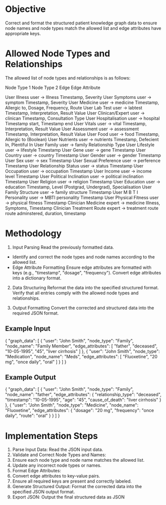 # Objective
Correct and format the structured patient knowledge graph data to ensure node names and node types match the allowed list and edge attributes have appropriate keys.

# Allowed Node Types and Relationships
The allowed list of node types and relationships is as follows:

Node Type 1 Node Type 2 Edge Edge Attribute

User Illness user → Illness Timestamp, Severity
User Symptoms user → symptom Timestamp, Severity
User Medicine user → medicine Timestamp, Allergic to, Dosage, Frequency, Route
User Lab Test user → labtest Timestamp, Interpretation, Result Value
User Clinican/Expert user → clinican Timestamp, Consultation Type
User Hospitalisation user → hospital Timestamp start, Timestamp end
User Vitals user → vital Timestamp, Interpretation, Result Value
User Assessment user → assessment Timestamp, Interpretation, Result Value
User Food user → food Timestamp, Allergic to (Boolean)
User Nutrients user → nutrients Timestamp, Defecient In, Plentiful In
User Family user → family Relationship Type
User Lifestyle user → lifestyle Timestamp
User Gene user → gene Timestamp
User Country user → country Timestamp
User Gender user → gender Timestamp
User Sex user → sex Timestamp
User Sexual Preference user → perference Timestamp
User Relationship Status user → status Timestamp
User Occupation user → occupation Timestamp
User Income user → income level Timestamp
User Political Inclination user → political inclination Timestamp
User Religion user → religion Timestamp
User Education user → education Timestamp, Level (Postgrad, Undergrad), Specialisation
User Family Structure user → family structure Timestamp
User M B T I Personality user → MBTI personality Timestamp
User Physical Fitness user → physical fitness Timestamp
Clinician Medicine expert → medicine Illness, Symptoms, Timestamp
Clinician Treatment Route expert → treatment route route adminstered, duration, timestamp

# Methodology
1. Input Parsing
  Read the previously formatted data.
  - Identify and correct the node types and node names according to the allowed list.
  - Edge Attribute Formatting
  Ensure edge attributes are formatted with keys (e.g., "timestamp", "dosage", "frequency").
  Convert edge attributes into a dictionary format.

2. Data Structuring
  Reformat the data into the specified structured format.
  Verify that all entries comply with the allowed node types and relationships.

3. Output Formatting
  Convert the corrected and structured data into the required JSON format.

## Example Input

{
  "graph_data": [
    {
      "user": "John Smith",
      "node_type": "Family",
      "node_name": "Family Member",
      "edge_attributes": [
        "father",
        "deceased",
        "10-05-1995",
        "45",
        "liver cirrhosis"
      ]
    },
    {
      "user": "John Smith",
      "node_type": "Medication",
      "node_name": "Meds",
      "edge_attributes": [
        "Fluoxetine",
        "20 mg",
        "once daily",
        "oral"
      ]
    }
  ]
}

## Example Output

{
  "graph_data": [
    {
      "user": "John Smith",
      "node_type": "Family",
      "node_name": "father",
      "edge_attributes": {
        "relationship_type": "deceased",
        "timestamp": "10-05-1995",
        "age": "45",
        "cause_of_death": "liver cirrhosis"
      }
    },
    {
      "user": "John Smith",
      "node_type": "Medicine",
      "node_name": "Fluoxetine",
      "edge_attributes": {
        "dosage": "20 mg",
        "frequency": "once daily",
        "route": "oral"
      }
    }
  ]
}

# Implementation Steps
1. Parse Input Data: Read the JSON input data.
2. Validate and Correct Node Types and Names:
3. Ensure each node type and node name matches the allowed list.
4. Update any incorrect node types or names.
5. Format Edge Attributes:
6. Convert edge attributes to key-value pairs.
7. Ensure all required keys are present and correctly labeled.
8. Generate Structured Output: Format the corrected data into the specified JSON output format.
9. Export JSON: Output the final structured data as JSON
